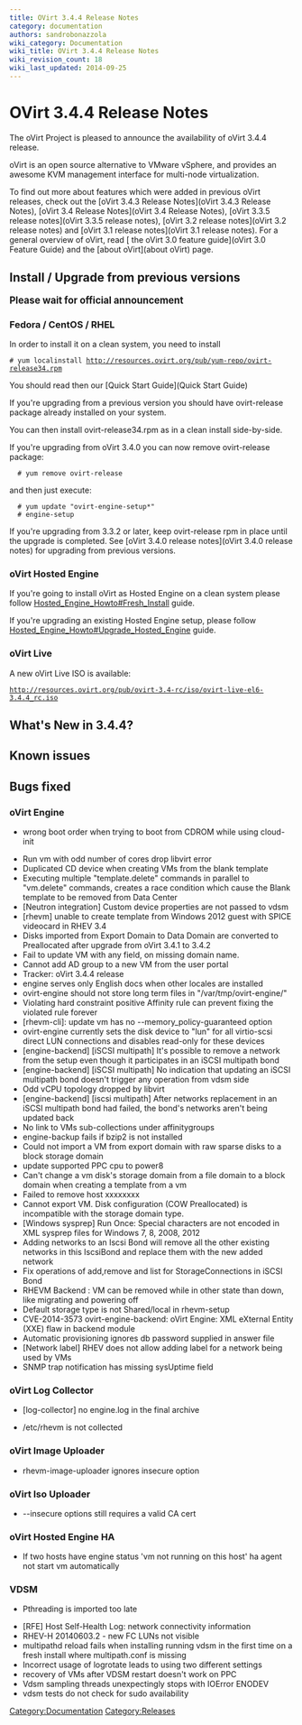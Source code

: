 ```yaml
---
title: OVirt 3.4.4 Release Notes
category: documentation
authors: sandrobonazzola
wiki_category: Documentation
wiki_title: OVirt 3.4.4 Release Notes
wiki_revision_count: 18
wiki_last_updated: 2014-09-25
---
```


# OVirt 3.4.4 Release Notes

The oVirt Project is pleased to announce the availability of oVirt 3.4.4 release.

oVirt is an open source alternative to VMware vSphere, and provides an awesome KVM management interface for multi-node virtualization.

To find out more about features which were added in previous oVirt releases, check out the [oVirt 3.4.3 Release Notes](oVirt 3.4.3 Release Notes), [oVirt 3.4 Release Notes](oVirt 3.4 Release Notes), [oVirt 3.3.5 release notes](oVirt 3.3.5 release notes), [oVirt 3.2 release notes](oVirt 3.2 release notes) and [oVirt 3.1 release notes](oVirt 3.1 release notes). For a general overview of oVirt, read [ the oVirt 3.0 feature guide](oVirt 3.0 Feature Guide) and the [about oVirt](about oVirt) page.

## Install / Upgrade from previous versions

<big>**Please wait for official announcement**</big>

### Fedora / CentOS / RHEL

In order to install it on a clean system, you need to install

`# yum localinstall `[`http://resources.ovirt.org/pub/yum-repo/ovirt-release34.rpm`](http://resources.ovirt.org/pub/yum-repo/ovirt-release34.rpm)

You should read then our [Quick Start Guide](Quick Start Guide)

If you're upgrading from a previous version you should have ovirt-release package already installed on your system.

You can then install ovirt-release34.rpm as in a clean install side-by-side.

If you're upgrading from oVirt 3.4.0 you can now remove ovirt-release package:

      # yum remove ovirt-release

and then just execute:

      # yum update "ovirt-engine-setup*"
      # engine-setup

If you're upgrading from 3.3.2 or later, keep ovirt-release rpm in place until the upgrade is completed. See [oVirt 3.4.0 release notes](oVirt 3.4.0 release notes) for upgrading from previous versions.

### oVirt Hosted Engine

If you're going to install oVirt as Hosted Engine on a clean system please follow [Hosted_Engine_Howto#Fresh_Install](Hosted_Engine_Howto#Fresh_Install) guide.

If you're upgrading an existing Hosted Engine setup, please follow [Hosted_Engine_Howto#Upgrade_Hosted_Engine](Hosted_Engine_Howto#Upgrade_Hosted_Engine) guide.

### oVirt Live

A new oVirt Live ISO is available:

[`http://resources.ovirt.org/pub/ovirt-3.4-rc/iso/ovirt-live-el6-3.4.4_rc.iso`](http://resources.ovirt.org/pub/ovirt-3.4-rc/iso/ovirt-live-el6-3.4.4_rc.iso)

## What's New in 3.4.4?

## Known issues

## Bugs fixed

### oVirt Engine

* wrong boot order when trying to boot from CDROM while using cloud-init
 - Run vm with odd number of cores drop libvirt error
 - Duplicated CD device when creating VMs from the blank template
 - Executing multiple "template.delete" commands in parallel to "vm.delete" commands, creates a race condition which cause the Blank template to be removed from Data Center
 - [Neutron integration] Custom device properties are not passed to vdsm
 - [rhevm] unable to create template from Windows 2012 guest with SPICE videocard in RHEV 3.4
 - Disks imported from Export Domain to Data Domain are converted to Preallocated after upgrade from oVirt 3.4.1 to 3.4.2
 - Fail to update VM with any field, on missing domain name.
 - Cannot add AD group to a new VM from the user portal
 - Tracker: oVirt 3.4.4 release
 - engine serves only English docs when other locales are installed
 - ovirt-engine should not store long term files in "/var/tmp/ovirt-engine/"
 - Violating hard constraint positive Affinity rule can prevent fixing the violated rule forever
 - [rhevm-cli]: update vm has no --memory_policy-guaranteed option
 - ovirt-engine currently sets the disk device to "lun" for all virtio-scsi direct LUN connections and disables read-only for these devices
 - [engine-backend] [iSCSI multipath] It's possible to remove a network from the setup even though it participates in an iSCSI multipath bond
 - [engine-backend] [iSCSI multipath] No indication that updating an iSCSI multipath bond doesn't trigger any operation from vdsm side
 - Odd vCPU topology dropped by libvirt
 - [engine-backend] [iscsi multipath] After networks replacement in an iSCSI multipath bond had failed, the bond's networks aren't being updated back
 - No link to VMs sub-collections under affinitygroups
 - engine-backup fails if bzip2 is not installed
 - Could not import a VM from export domain with raw sparse disks to a block storage domain
 - update supported PPC cpu to power8
 - Can't change a vm disk's storage domain from a file domain to a block domain when creating a template from a vm
 - Failed to remove host xxxxxxxx
 - Cannot export VM. Disk configuration (COW Preallocated) is incompatible with the storage domain type.
 - [Windows sysprep] Run Once: Special characters are not encoded in XML sysprep files for Windows 7, 8, 2008, 2012
 - Adding networks to an Iscsi Bond will remove all the other existing networks in this IscsiBond and replace them with the new added network
 - Fix operations of add,remove and list for StorageConnections in iSCSI Bond
 - RHEVM Backend : VM can be removed while in other state than down, like migrating and powering off
 - Default storage type is not Shared/local in rhevm-setup
 - CVE-2014-3573 ovirt-engine-backend: oVirt Engine: XML eXternal Entity (XXE) flaw in backend module
 - Automatic provisioning ignores db password supplied in answer file
 - [Network label] RHEV does not allow adding label for a network being used by VMs
 - SNMP trap notification has missing sysUptime field

### oVirt Log Collector

* [log-collector] no engine.log in the final archive
 - /etc/rhevm is not collected

### oVirt Image Uploader

* rhevm-image-uploader ignores insecure option

### oVirt Iso Uploader

* --insecure options still requires a valid CA cert

### oVirt Hosted Engine HA

* If two hosts have engine status 'vm not running on this host' ha agent not start vm automatically

### VDSM

* Pthreading is imported too late
 - [RFE] Host Self-Health Log: network connectivity information
 - RHEV-H 20140603.2 - new FC LUNs not visible
 - multipathd reload fails when installing running vdsm in the first time on a fresh install where multipath.conf is missing
 - Incorrect usage of logrotate leads to using two different settings
 - recovery of VMs after VDSM restart doesn't work on PPC
 - Vdsm sampling threads unexpectingly stops with IOError ENODEV
 - vdsm tests do not check for sudo availability

<Category:Documentation> <Category:Releases>
